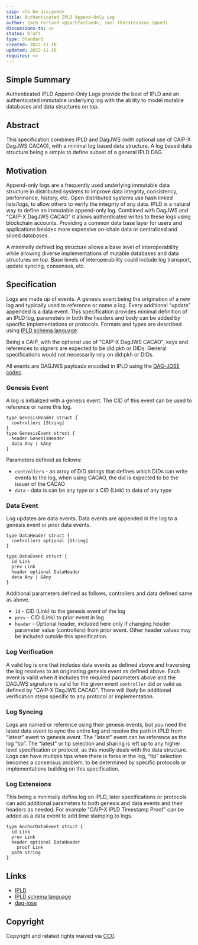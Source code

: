 ```yaml
---
caip: <to be assigned>
title: Authenticated IPLD Append-Only Log
author: Zach Ferland <@zachferland>, Joel Thorstensson (@oed)
discussions-to: <>
status: Draft
type: Standard
created: 2022-11-10
updated: 2022-11-10
requires: <>
---
```


## Simple Summary 

Authenticated IPLD Append-Only Logs provide the best of IPLD and an authenticated immutable underlying log with the ability to model mutable databases and data structures on top. 

## Abstract

This specification combines IPLD and DagJWS (with optional use of CAIP-X DagJWS CACAO), with a minimal log based data structure. A log based data structure being a simple to define subset of a general IPLD DAG. 

## Motivation

Append-only logs are a frequently used underlying immutable data structure in distributed systems to improve data integrity, consistency, performance, history, etc. Open distributed systems use hash linked lists/logs, to allow others to verify the integrity of any data. IPLD is a natural way to define an immutable append-only log. Combined with DagJWS and "CAIP-X DagJWS CACAO" it allows authenticated writes to these logs using blockchain accounts. Providing a common data base layer for users and applications besides more expensive on-chain data or centralized and siloed databases. 

A minimally defined log structure allows a base level of interoperability while allowing diverse implementations of mutable databases and data structures on top. Base levels of interoperability could include log transport, update syncing, consensus, etc.

## Specification

Logs are made up of events. A genesis event being the origination of a new log and typically used to reference or name a log. Every additional “update” appended is a data event. This specification provides minimal definition of an IPLD log, parameters in both the headers and body can be added by specific implementations or protocols. Formats and types are described using [IPLD schema language](https://ipld.io/docs/schemas/).

Being a CAIP, with the optional use of "CAIP-X DagJWS CACAO", keys and references to signers are expected to be did:pkh or DIDs. General specifications would not necessarily rely on did:pkh or DIDs.

All events are DAGJWS payloads encoded in IPLD using the [DAG-JOSE codec](https://ipld.io/specs/codecs/dag-jose/spec/).

### Genesis Event

A log is initialized with a genesis event. The CID of this event can be used to reference or name this log. 

```tsx
type GenesisHeader struct {
  controllers [String]
}
type GenesisEvent struct {
  header GenesisHeader
  data Any | &Any
}
```

Parameters defined as follows: 

- `controllers` - an array of DID strings that defines which DIDs can write events to the log, when using CACAO, the did is expected to be the issuer of the CACAO
- `data` - data is can be any type or a CID (Link) to data of any type

### Data Event

Log updates are data events. Data events are appended in the log to a genesis event or prior data events. 

```tsx
type DataHeader struct {
  controllers optional [String]
}

type DataEvent struct {
  id Link
  prev Link
  header optional DataHeader
  data Any | &Any
}
```

Additional parameters defined as follows, controllers and data defined same as above. 

- `id` -  CID (Link) to the genesis event of the log
- `prev` -  CID (Link) to prior event in log
- `header` -  Optional header, included here only if changing header parameter value (controllers) from prior event. Other header values may be included outside this specification.

### Log Verification

A valid log is one that includes data events as defined above and traversing the log resolves to an originating genesis event as defined above. Each event is valid when it includes the required parameters above and the DAGJWS signature is valid for the given event `controller` did or valid as defined by "CAIP-X DagJWS CACAO". There will likely be additional verification steps specific to any protocol or implementation. 

### Log Syncing

Logs are named or reference using their genesis events, but you need the latest data event to sync the entire log and resolve the path in IPLD from “latest” event to genesis event. The “latest” event can be reference as the log “tip”.  The “latest” or tip selection and sharing is left up to any higher level specification or protocol, as this mostly deals with the data structure. Logs can have multiple tips when there is forks in the log, “tip” selection becomes a consensus problem, to be determined by specific protocols or implementations building on this specification. 

### Log Extensions

This being a minimally define log on IPLD, later specifications or protocols can add additional parameters to both genesis and data events and their headers as needed. For example "CAIP-X IPLD Timestamp Proof" can be added as a data event to add time stamping to logs.

```tsx
type AnchorDataEvent struct {
  id Link
  prev Link
  header optional DataHeader
	proof Link
  path String
}
```

## Links
- [IPLD](https://ipld.io/)
- [IPLD schema language](https://ipld.io/docs/schemas/)
- [dag-jose](https://ipld.io/specs/codecs/dag-jose/spec/)

## Copyright
Copyright and related rights waived via [CC0](https://creativecommons.org/publicdomain/zero/1.0/).
